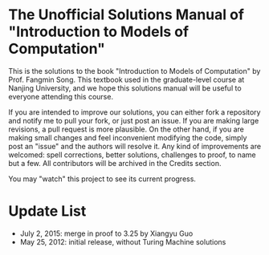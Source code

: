# The Unofficial Solutions Manual of "Introduction to Models of Computation"

This is the solutions to the book "Introduction to Models of Computation" by Prof. Fangmin Song. This textbook used in the graduate-level course at Nanjing University, and we hope this solutions manual will be useful to everyone attending this course.

If you are intended to improve our solutions, you can either fork a repository and notify me to pull your fork, or just post an issue. If you are making large revisions, a pull request is more plausible. On the other hand, if you are making small changes and feel inconvenient modifying the code, simply post an "issue" and the authors will resolve it. Any kind of improvements are welcomed: spell corrections, better solutions, challenges to proof, to name but a few. All contributors will be archived in the Credits section.

You may "watch" this project to see its current progress.

# Update List

* July 2, 2015: merge in proof to 3.25 by Xiangyu Guo
* May 25, 2012: initial release, without Turing Machine solutions
